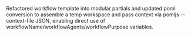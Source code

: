 Refactored workflow template into modular partials and updated poml conversion to assemble a temp workspace and pass context via pomljs --context-file JSON, enabling direct use of workflowName/workflowAgents/workflowPurpose variables.
